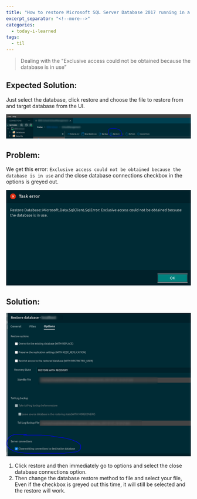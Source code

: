 ```yaml
---
title: "How to restore Microsoft SQL Server Database 2017 running in a linux docker container with Azure Data Studio"
excerpt_separator: "<!--more-->"
categories:
  - today-i-learned
tags:
  - til 
---
```


> Dealing with the "Exclusive access could not be obtained because the database is in use”

<!--more-->

## Expected Solution:

Just select the database, click restore and choose the file to restore from and target database from the UI.  

![expected-image](assets/images/expected.png)


## Problem:

We get this error: `Exclusive access could not be obtained because the database is in use` and the close database 
connections checkbox in the options is greyed out. 

![error-image](assets/images/error.png)

## Solution:

![error-image](assets/images/options.png)


1. Click restore and then immediately go to options and select the close database connections option. 
2. Then change the database restore method to file and select your file, Even if the checkbox
is greyed out this time, it will still be selected and the restore will work.

